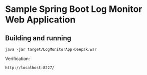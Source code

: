 Sample Spring Boot Log Monitor Web Application 
====

Building and running
---

    java -jar target/LogMonitorApp-Deepak.war
    
    
Verification:

    http://localhost:8227/                                                                                      
       